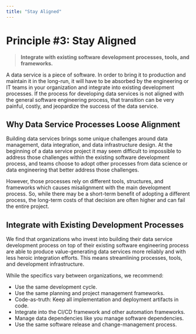 ```yaml
---
title: "Stay Aligned"
---
```


# Principle #3: Stay Aligned

> **Integrate with existing software development processes, tools, and frameworks.**

A data service is a piece of software. In order to bring it to production and maintain it in the long-run, it will have to be absorbed by the engineering or IT teams in your organization and integrate into existing development processes. If the process for developing data services is not aligned with the general software engineering process, that transition can be very painful, costly, and jeopardize the success of the data service. 

## Why Data Service Processes Loose Alignment

Building data services brings some unique challenges around data management, data integration, and data infrastructure design. At the beginning of a data service project it may seem difficult to impossible to address those challenges within the existing software development process, and teams choose to adopt other processes from data science or data engineering that better address those challenges.

However, those processes rely on different tools, structures, and frameworks which causes misalignment with the main development process. So, while there may be a short-term benefit of adopting a different process, the long-term costs of that decision are often higher and can fail the entire project.

## Integrate with Existing Development Processes

We find that organizations who invest into building their data service development process on top of their existing software engineering process are able to produce value-generating data services more reliably and with less heroic integration efforts. This means streamlining processes, tools, and development infrastructure.

While the specifics vary between organizations, we recommend:

* Use the same development cycle.
* Use the same planning and project management frameworks.
* Code-as-truth: Keep all implementation and deployment artifacts in code.
* Integrate into the CI/CD framework and other automation frameworks.
* Manage data dependencies like you manage software dependencies.
* Use the same software release and change-management process.